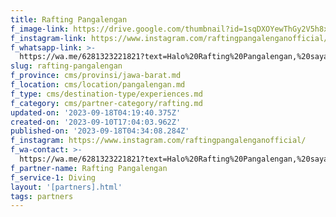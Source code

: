 ```yaml
---
title: Rafting Pangalengan
f_image-link: https://drive.google.com/thumbnail?id=1sqDXOYewThGy2V5h8xDKdBwxK2keru1j
f_instagram-link: https://www.instagram.com/raftingpangalenganofficial/
f_whatsapp-link: >-
  https://wa.me/6281323221821?text=Halo%20Rafting%20Pangalengan,%20saya%20dapat%20info%20dari%20@loocale.id%20dan%20punya%20pertanyaan
slug: rafting-pangalengan
f_province: cms/provinsi/jawa-barat.md
f_location: cms/location/pangalengan.md
f_type: cms/destination-type/experiences.md
f_category: cms/partner-category/rafting.md
updated-on: '2023-09-18T04:19:40.375Z'
created-on: '2023-09-10T17:04:03.962Z'
published-on: '2023-09-18T04:34:08.284Z'
f_instagram: https://www.instagram.com/raftingpangalenganofficial/
f_wa-contact: >-
  https://wa.me/6281323221821?text=Halo%20Rafting%20Pangalengan,%20saya%20dapat%20info%20dari%20@loocale.id%20dan%20punya%20pertanyaan
f_partner-name: Rafting Pangalengan
f_service-1: Diving
layout: '[partners].html'
tags: partners
---
```




